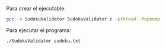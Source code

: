 Para crear el ejecutable:
```bash
gcc -o SudokuValidator SudokuValidator.c -pthread -fopenmp
```

Para ejecutar el programa:
```bash
./SudokuValidator sudoku.txt
```